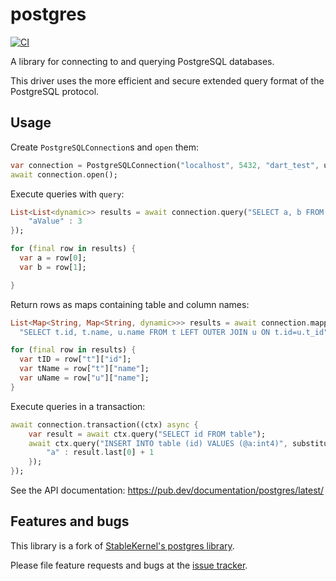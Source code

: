 # postgres

[![CI](https://github.com/isoos/postgresql-dart/actions/workflows/dart.yml/badge.svg)](https://github.com/isoos/postgresql-dart/actions/workflows/dart.yml)

A library for connecting to and querying PostgreSQL databases.

This driver uses the more efficient and secure extended query format of the PostgreSQL protocol.

## Usage

Create `PostgreSQLConnection`s and `open` them:

```dart
var connection = PostgreSQLConnection("localhost", 5432, "dart_test", username: "dart", password: "dart");
await connection.open();
```

Execute queries with `query`:

```dart
List<List<dynamic>> results = await connection.query("SELECT a, b FROM table WHERE a = @aValue", substitutionValues: {
    "aValue" : 3
});

for (final row in results) {
  var a = row[0];
  var b = row[1];

} 
```

Return rows as maps containing table and column names:

```dart
List<Map<String, Map<String, dynamic>>> results = await connection.mappedResultsQuery(
  "SELECT t.id, t.name, u.name FROM t LEFT OUTER JOIN u ON t.id=u.t_id");

for (final row in results) {
  var tID = row["t"]["id"];
  var tName = row["t"]["name"];
  var uName = row["u"]["name"];
}
```

Execute queries in a transaction:

```dart
await connection.transaction((ctx) async {
    var result = await ctx.query("SELECT id FROM table");
    await ctx.query("INSERT INTO table (id) VALUES (@a:int4)", substitutionValues: {
        "a" : result.last[0] + 1
    });
});
```

See the API documentation: https://pub.dev/documentation/postgres/latest/

## Features and bugs

This library is a fork of [StableKernel's postgres library](https://github.com/stablekernel/postgresql-dart).

Please file feature requests and bugs at the [issue tracker][tracker].

[tracker]: https://github.com/isoos/postgresql-dart/issues
